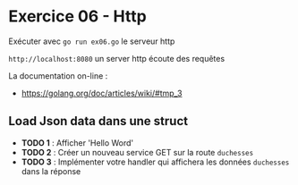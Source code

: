 # Exercice 06 - Http

Exécuter avec `go run ex06.go` le serveur http

`http://localhost:8080` un server http écoute des requêtes

La documentation on-line :
 
* https://golang.org/doc/articles/wiki/#tmp_3


## Load Json data dans une struct

* **TODO 1** : Afficher 'Hello Word'
* **TODO 2** : Créer un nouveau service GET sur la route `duchesses`
* **TODO 3** : Implémenter votre handler qui affichera les données `duchesses` dans la réponse